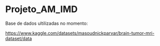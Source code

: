 # Projeto_AM_IMD

Base de dados ultilizadas no momento:

https://www.kaggle.com/datasets/masoudnickparvar/brain-tumor-mri-dataset/data